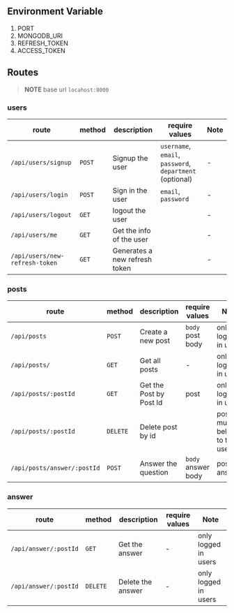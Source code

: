 ## Environment Variable

1. PORT
2. MONGODB_URI
3. REFRESH_TOKEN
4. ACCESS_TOKEN


## Routes

> **NOTE** base url `locahost:8000`

### users

| route                          | method | description                   | require values                                           | Note |
| ------------------------------ | ------ | ----------------------------- | -------------------------------------------------------- | ---- |
| `/api/users/signup`            | `POST` | Signup the user               | `username`, `email`, `password`, `department` (optional) | -    |
| `/api/users/login`             | `POST` | Sign in the user              | `email`, `password`                                      | -    |
| `/api/users/logout`            | `GET`  | logout the user               |                                                          | -    |
| `/api/users/me`                | `GET`  | Get the info of the user      |                                                          | -    |
| `/api/users/new-refresh-token` | `GET`  | Generates a new refresh token |                                                          | -    |



### posts

| route                       | method   | description             | require values     | Note                          |
| --------------------------- | -------- | ----------------------- | ------------------ | ----------------------------- |
| `/api/posts`                | `POST`   | Create a new post       | `body` post body   | only logged in users          |
| `/api/posts/`               | `GET`    | Get all posts           | -                  | only logged in users          |
| `/api/posts/:postId`        | `GET`    | Get the Post by Post Id | post               | only logged in users          |
| `/api/posts/:postId`        | `DELETE` | Delete post by id       |                    | post must belongs to the user |
| `/api/posts/answer/:postId` | `POST`   | Answer the question     | `body` answer body | post a answer                 |

### answer

| route                 | method   | description       | require values | Note                 |
| --------------------- | -------- | ----------------- | -------------- | -------------------- |
| `/api/answer/:postId` | `GET`    | Get the answer    | -              | only logged in users |
| `/api/answer/:postId` | `DELETE` | Delete the answer | -              | only logged in users |